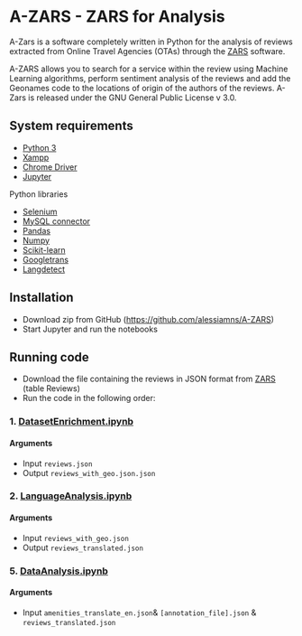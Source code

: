 # A-ZARS - ZARS for Analysis
A-Zars is a software completely written in Python for the analysis of reviews extracted from Online Travel Agencies (OTAs) through the [ZARS](https://github.com/alessiamns/ZARS) software. 

A-ZARS allows you to search for a service within the review using Machine Learning algorithms, perform sentiment analysis of the reviews and add the Geonames code to the locations of origin of the authors of the reviews. A-Zars is released under the GNU General Public License v 3.0.

## System requirements

* [Python 3](https://www.python.org/downloads/)
* [Xampp](https://www.apachefriends.org/download.html)
* [Chrome Driver](https://chromedriver.chromium.org/)
* [Jupyter](https://jupyter.org/)

Python libraries

* [Selenium](https://www.selenium.dev/downloads/)
* [MySQL connector](https://www.mysql.com/it/products/connector/)
* [Pandas](https://pandas.pydata.org/)
* [Numpy](https://numpy.org/)
* [Scikit-learn](https://scikit-learn.org/)
* [Googletrans](https://py-googletrans.readthedocs.io/en/latest/)
* [Langdetect](https://pypi.org/project/langdetect/)

## Installation

* Download zip from GitHub (https://github.com/alessiamns/A-ZARS) 
* Start Jupyter and run the notebooks

## Running code

* Download the file containing the reviews in JSON format from [ZARS](https://github.com/alessiamns/A-ZARS) (table Reviews)
* Run the code in the following order:

### 1. [DatasetEnrichment.ipynb](DatasetEnrichment.ipynb)

#### Arguments
- Input `reviews.json`
- Output `reviews_with_geo.json.json`

### 2. [LanguageAnalysis.ipynb](LanguageAnalysis.ipynb)

#### Arguments
- Input `reviews_with_geo.json`
- Output `reviews_translated.json`

### 5. [DataAnalysis.ipynb](DataAnalysis.ipynb)

#### Arguments
- Input `amenities_translate_en.json`& `[annotation_file].json` & `reviews_translated.json`

